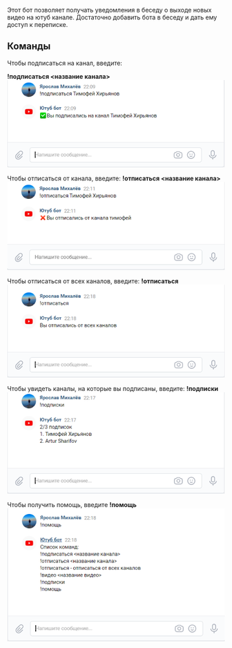Этот бот позволяет получать уведомления в беседу о выходе новых видео на ютуб канале. Достаточно добавить бота в беседу и дать ему доступ к переписке.

## Команды

Чтобы подписаться на канал, введите:

**!подписаться <название канала>**
![](https://github.com/YarikMix/vk-youtube-notifications-bot/raw/main/images/command1.png)

Чтобы отписаться от канала, введите:
**!отписаться <название канала>**
![](https://github.com/YarikMix/vk-youtube-notifications-bot/raw/main/images/command2.png)

Чтобы отписаться от всех каналов, введите:
**!отписаться**
![](https://github.com/YarikMix/vk-youtube-notifications-bot/raw/main/images/command3.png)

Чтобы увидеть каналы, на которые вы подписаны, введите:
**!подписки**
![](https://github.com/YarikMix/vk-youtube-notifications-bot/raw/main/images/command4.png)

Чтобы получить помощь, введите
**!помощь**
![](https://github.com/YarikMix/vk-youtube-notifications-bot/raw/main/images/command5.png)